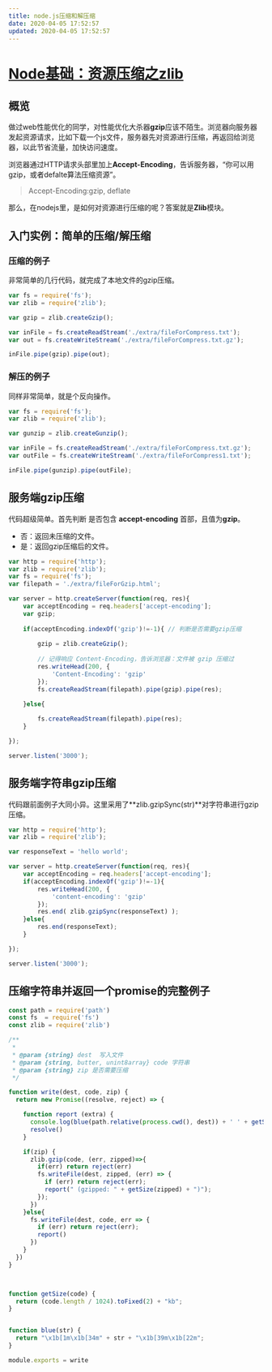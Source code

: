 ```yaml
---
title: node.js压缩和解压缩
date: 2020-04-05 17:52:57
updated: 2020-04-05 17:52:57
---
```


# [Node基础：资源压缩之zlib](https://www.cnblogs.com/chyingp/p/6029054.html)

## 概览

做过web性能优化的同学，对性能优化大杀器**gzip**应该不陌生。浏览器向服务器发起资源请求，比如下载一个js文件，服务器先对资源进行压缩，再返回给浏览器，以此节省流量，加快访问速度。

浏览器通过HTTP请求头部里加上**Accept-Encoding**，告诉服务器，“你可以用gzip，或者defalte算法压缩资源”。

> Accept-Encoding:gzip, deflate

那么，在nodejs里，是如何对资源进行压缩的呢？答案就是**Zlib**模块。

## 入门实例：简单的压缩/解压缩

### 压缩的例子

非常简单的几行代码，就完成了本地文件的gzip压缩。

```javascript
var fs = require('fs');
var zlib = require('zlib');

var gzip = zlib.createGzip();

var inFile = fs.createReadStream('./extra/fileForCompress.txt');
var out = fs.createWriteStream('./extra/fileForCompress.txt.gz');

inFile.pipe(gzip).pipe(out);
```

<!-- more -->

### 解压的例子

同样非常简单，就是个反向操作。

```javascript
var fs = require('fs');
var zlib = require('zlib');

var gunzip = zlib.createGunzip();

var inFile = fs.createReadStream('./extra/fileForCompress.txt.gz');
var outFile = fs.createWriteStream('./extra/fileForCompress1.txt');

inFile.pipe(gunzip).pipe(outFile);
```

## 服务端gzip压缩

代码超级简单。首先判断 是否包含 **accept-encoding** 首部，且值为**gzip**。

- 否：返回未压缩的文件。
- 是：返回gzip压缩后的文件。

```javascript
var http = require('http');
var zlib = require('zlib');
var fs = require('fs');
var filepath = './extra/fileForGzip.html';

var server = http.createServer(function(req, res){
	var acceptEncoding = req.headers['accept-encoding'];
	var gzip;
	
	if(acceptEncoding.indexOf('gzip')!=-1){	// 判断是否需要gzip压缩
		
		gzip = zlib.createGzip();
		
		// 记得响应 Content-Encoding，告诉浏览器：文件被 gzip 压缩过
		res.writeHead(200, {
			'Content-Encoding': 'gzip'
		});
		fs.createReadStream(filepath).pipe(gzip).pipe(res);
	
	}else{

		fs.createReadStream(filepath).pipe(res);
	}

});

server.listen('3000');
```

## 服务端字符串gzip压缩

代码跟前面例子大同小异。这里采用了**zlib.gzipSync(str)**对字符串进行gzip压缩。

```javascript
var http = require('http');
var zlib = require('zlib');

var responseText = 'hello world';

var server = http.createServer(function(req, res){
	var acceptEncoding = req.headers['accept-encoding'];
	if(acceptEncoding.indexOf('gzip')!=-1){
		res.writeHead(200, {
			'content-encoding': 'gzip'
		});
		res.end( zlib.gzipSync(responseText) );
	}else{
		res.end(responseText);
	}

});

server.listen('3000');
```

## 压缩字符串并返回一个promise的完整例子

``` javascript
const path = require('path')
const fs  = require('fs')
const zlib = require('zlib')

/**
 * 
 * @param {string} dest  写入文件
 * @param {string, butter, unint8array} code 字符串
 * @param {string} zip 是否需要压缩
 */

function write(dest, code, zip) {
  return new Promise((resolve, reject) => {

    function report (extra) {
      console.log(blue(path.relative(process.cwd(), dest)) + ' ' + getSize(code) + (extra || ''))
      resolve()
    }

    if(zip) {
      zlib.gzip(code, (err, zipped)=>{
        if(err) return reject(err)
        fs.writeFile(dest, zipped, (err) => {
          if (err) return reject(err);
          report(" (gzipped: " + getSize(zipped) + ")");
        });
      })
    }else{
      fs.writeFile(dest, code, err => {
        if (err) return reject(err);
        report()
      })
    }
  })
}



function getSize(code) {
  return (code.length / 1024).toFixed(2) + "kb";
}


function blue(str) {
  return "\x1b[1m\x1b[34m" + str + "\x1b[39m\x1b[22m";
}

module.exports = write
```